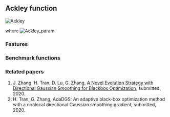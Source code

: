 ## Ackley function

<img src="https://latex.codecogs.com/svg.latex?&space;f(x)=-a\exp(-b\sqrt{\frac{1}{d}\sum_{i=1}^dz_i^2})-\exp(\frac{1}{d}\sum_{i=1}^d\cos(cz_i))+a+\exp(1)" title="Ackley" />

where <img src="https://latex.codecogs.com/svg.latex?&space;\ \ a=20,b=0.2,c=2\pi" title="Ackley_param" />

### Features


### Benchmark functions 



### Related papers 

1. J. Zhang, H. Tran, D. Lu, G. Zhang, [A Novel Evolution Strategy with Directional Gaussian Smoothing for Blackbox Optimization](https://arxiv.org/pdf/2002.03001.pdf), submitted, 2020. 
2. H. Tran, G. Zhang, AdaDGS: An adaptive black-box optimization method with a nonlocal directional Gaussian smoothing gradient, submitted, 2020.
